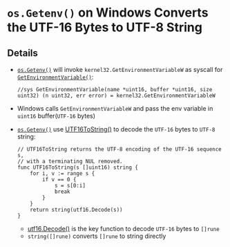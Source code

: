 # `os.Getenv()` on Windows Converts the UTF-16 Bytes to UTF-8 String

## Details
* [`os.Getenv()`](https://github.com/golang/go/blob/50bd1c4d4eb4fac8ddeb5f063c099daccfb71b26/src/syscall/env_windows.go#L14) will invoke `kernel32.GetEnvironmentVariableW` as syscall for [`GetEnvironmentVariable()`](https://github.com/golang/go/blob/76c45877c9e72ccc84db787dc08299e0182e0efb/src/syscall/syscall_windows.go#L190):

      //sys GetEnvironmentVariable(name *uint16, buffer *uint16, size uint32) (n uint32, err error) = kernel32.GetEnvironmentVariableW

* Windows calls `GetEnvironmentVariableW` and pass the env variable in `uint16` buffer(`UTF-16` bytes)
*  [`os.Getenv()`](https://github.com/golang/go/blob/50bd1c4d4eb4fac8ddeb5f063c099daccfb71b26/src/syscall/env_windows.go#L14) use [UTF16ToString()](https://github.com/golang/go/blob/76c45877c9e72ccc84db787dc08299e0182e0efb/src/syscall/syscall_windows.go#L49) to decode the `UTF-16` bytes to `UTF-8` string:

       // UTF16ToString returns the UTF-8 encoding of the UTF-16 sequence s,
       // with a terminating NUL removed.
       func UTF16ToString(s []uint16) string {
           for i, v := range s {
               if v == 0 {
                   s = s[0:i]
                   break
               }
           }
           return string(utf16.Decode(s))
       }
    * [utf16.Decode()](https://godoc.org/unicode/utf16#Decode) is the key function to decode `UTF-16` bytes to `[]rune`
    * `string([]rune)` converts `[]rune` to string directly
